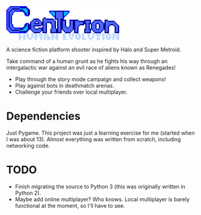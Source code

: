 <img src="./data/imgs/menu/logo.png" alt="Centurion" width="300"/>

A science fiction platform shooter inspired by Halo and Super Metroid.

Take command of a human grunt as he fights his way through an intergalactic war against an evil race of aliens known as Renegades!
- Play through the story mode campaign and collect weapons!
- Play against bots in deathmatch arenas.
- Challenge your friends over local multiplayer.

# Dependencies

Just Pygame. This project was just a learning exercise for me (started when I was about 13).
Almost everything was written from scratch, including networking code.

# TODO

- Finish migrating the source to Python 3 (this was originally written in Python 2).
- Maybe add online multiplayer? Who knows. Local multiplayer is barely functional at the moment, so I'll have to see.